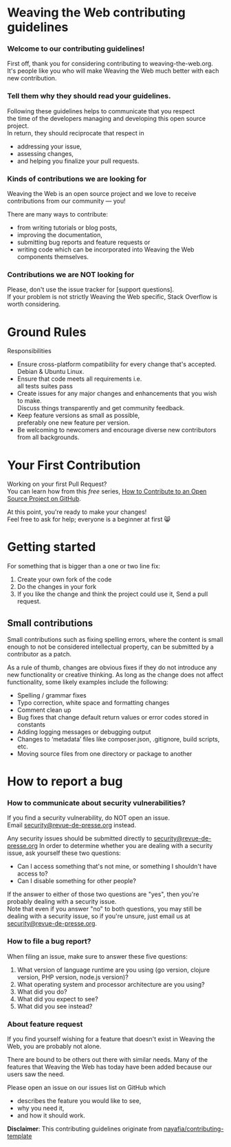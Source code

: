# Weaving the Web contributing guidelines

### Welcome to our contributing guidelines!

First off, thank you for considering contributing to weaving-the-web.org.  
It's people like you who will make Weaving the Web much better with each new contribution.

### Tell them why they should read your guidelines.

Following these guidelines helps to communicate that you respect   
the time of the developers managing and developing this open source project.  
In return, they should reciprocate that respect in 
 - addressing your issue,  
 - assessing changes,
 - and helping you finalize your pull requests.

### Kinds of contributions we are looking for

Weaving the Web is an open source project and 
we love to receive contributions from our community — you!

There are many ways to contribute: 
 - from writing tutorials or blog posts,
 - improving the documentation,
 - submitting bug reports and feature requests or  
 - writing code which can be incorporated into Weaving the Web components themselves.

### Contributions we are NOT looking for

Please, don't use the issue tracker for [support questions].  
If your problem is not strictly Weaving the Web specific, Stack Overflow is worth considering.

# Ground Rules

Responsibilities
* Ensure cross-platform compatibility for every change that's accepted. Debian & Ubuntu Linux.
* Ensure that code meets all requirements i.e.  
  all tests suites pass
* Create issues for any major changes and enhancements that you wish to make.   
  Discuss things transparently and get community feedback.
* Keep feature versions as small as possible,  
  preferably one new feature per version.
* Be welcoming to newcomers and encourage diverse new contributors from all backgrounds.

# Your First Contribution

Working on your first Pull Request?   
You can learn how from this *free* series, [How to Contribute to an Open Source Project on GitHub](https://egghead.io/series/how-to-contribute-to-an-open-source-project-on-github).

At this point, you're ready to make your changes!  
Feel free to ask for help; everyone is a beginner at first :smile_cat:

# Getting started

For something that is bigger than a one or two line fix:

1. Create your own fork of the code
2. Do the changes in your fork
3. If you like the change and think the project could use it, Send a pull request.

## Small contributions

Small contributions such as fixing spelling errors, where the content is small enough to not be considered intellectual property, 
can be submitted by a contributor as a patch.

As a rule of thumb, changes are obvious fixes if they do not introduce any new functionality or creative thinking. 
As long as the change does not affect functionality, some likely examples include the following:
* Spelling / grammar fixes
* Typo correction, white space and formatting changes
* Comment clean up
* Bug fixes that change default return values or error codes stored in constants
* Adding logging messages or debugging output
* Changes to ‘metadata’ files like composer.json, .gitignore, build scripts, etc.
* Moving source files from one directory or package to another

# How to report a bug

### How to communicate about security vulnerabilities?

If you find a security vulnerability, do NOT open an issue.   
Email security@revue-de-presse.org instead.

Any security issues should be submitted directly to security@revue-de-presse.org
In order to determine whether you are dealing with a security issue, ask yourself these two questions:
* Can I access something that's not mine, or something I shouldn't have access to?
* Can I disable something for other people?

If the answer to either of those two questions are "yes", then you're probably dealing with a security issue.   
Note that even if you answer "no" to both questions, you may still be dealing with a security issue, so if you're unsure, 
just email us at security@revue-de-presse.org.

### How to file a bug report?

When filing an issue, make sure to answer these five questions: 
1. What version of language runtime are you using (go version, clojure version, PHP version, node.js version)?
2. What operating system and processor architecture are you using?
3. What did you do?
4. What did you expect to see?
5. What did you see instead?
   
### About feature request

If you find yourself wishing for a feature that doesn't exist in Weaving the Web, you are probably not alone.   

There are bound to be others out there with similar needs. 
Many of the features that Weaving the Web has today have been added because our users saw the need.  

Please open an issue on our issues list on GitHub which 
 - describes the feature you would like to see, 
 - why you need it,
 - and how it should work.

**Disclaimer**: This contributing guidelines originate from [nayafia/contributing-template](https://github.com/nayafia/contributing-template)